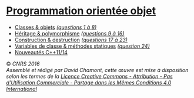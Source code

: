 # [Programmation orientée objet](README.md "wikilink")

  - [Classes & objets](TheorieClassesObjets "wikilink") *[(questions 1 à 8)](CoefsObjets "wikilink")*
  - [Héritage & polymorphisme](TheorieHeritagePolymorphisme "wikilink") *[(questions 9 à 16)](CoefsObjets#a9Cr%C3%A9ationduTesteurdebase "wikilink")*
  - [Construction & destruction](TheorieConstruction "wikilink") *[(questions 17 à 23)](CoefsObjets#a17Constructeursdetesteurs "wikilink")*
  - [Variables de classe & méthodes statiques](TheorieObjetsStatiques "wikilink") *[(question 24)](#a24RendrelaclasseTesteursstatique "wikilink")*
  - [Nouveautés C++11/14](TheorieObjetsCpp11 "wikilink")

  
  
© *CNRS 2016*  
*Assemblé et rédigé par David Chamont, cette œuvre est mise à disposition selon les termes de la [Licence Creative Commons - Attribution - Pas d’Utilisation Commerciale - Partage dans les Mêmes Conditions 4.0 International](http://creativecommons.org/licenses/by-nc-sa/4.0/)*
